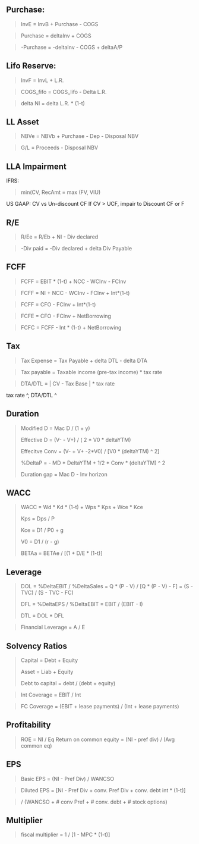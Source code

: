 
Purchase:
--------------------
 > InvE = InvB + Purchase - COGS

 > Purchase = deltaInv + COGS

 > -Purchase = -deltaInv - COGS + deltaA/P

Lifo Reserve:
--------------------
 > InvF = InvL + L.R.

 > COGS_fifo = COGS_lifo - Delta L.R.

 > delta NI = delta L.R. * (1-t)

LL Asset
--------------------
 > NBVe = NBVb + Purchase - Dep - Disposal NBV

 > G/L = Proceeds - Disposal NBV

LLA Impairment
-----------------------
IFRS:  
>  min(CV, RecAmt = max (FV, VIU)

US GAAP:
  CV vs Un-discount CF
If CV > UCF, impair to Discount CF or F


R/E
------------------------------
 > R/Ee =  R/Eb + NI - Div declared

 > -Div paid = -Div declared + delta Div Payable

FCFF
------------------------------
 > FCFF = EBIT * (1-t) + NCC - WCInv - FCInv

  > FCFF = NI + NCC - WCInv - FCInv + Int*(1-t)

 > FCFF = CFO              - FCInv + Int*(1-t)

 > FCFE = CFO - FCInv + NetBorrowing

 > FCFC = FCFF - Int * (1-t) + NetBorrowing

Tax
--------------------------
> Tax Expense = Tax Payable + delta DTL - delta DTA

> Tax payable = Taxable income (pre-tax income) * tax rate

> DTA/DTL = | CV - Tax Base | * tax rate

tax rate ^, DTA/DTL ^


Duration
--------------------------
> Modified D = Mac D / (1 + y) 
> 
> Effective D = (V- - V+) / ( 2 * V0 * deltaYTM)
> 
> Effecitve Conv = (V- + V+ -2*V0) / [V0 * (deltaYTM) ^ 2]
> 
> %DeltaP = - MD * DeltaYTM + 1/2 * Conv * (deltaYTM) ^ 2
> 
> Duration gap = Mac D - Inv horizon


WACC
----------------------------
> WACC =  Wd * Kd * (1-t) + Wps * Kps + Wce * Kce
>
> Kps = Dps / P
> 
> Kce = D1 / P0 + g
> 
> V0 = D1 / (r - g)
 >
 > BETAa = BETAe / [(1 + D/E * (1-t)]


Leverage
-------------------------
> DOL = %DeltaEBIT / %DeltaSales = Q * (P - V) / [Q * (P - V) - F] = (S - TVC) / (S - TVC - FC)
> 
> 
> DFL = %DeltaEPS / %DeltaEBIT = EBIT / (EBIT - I)
> 
> DTL = DOL * DFL

> Financial Leverage = A / E

Solvency Ratios
------------------------
> Capital = Debt + Equity
> 
> Asset   = Liab + Equity
> 
> Debt to capital = debt / (debt + equity)

> Int Coverage = EBIT / Int

> FC Coverage =   (EBIT + lease payments) / (Int + lease payments)

Profitability
-------------------------
> ROE = NI / Eq
> Return on common equity = (NI - pref div) / (Avg common eq)

EPS
-------------------------
> Basic EPS = (NI - Pref Div) / WANCSO

> Diluted EPS = [NI - Pref Div + conv. Pref Div + conv. debt int * (1-t)] 


 >    /  (WANCSO + # conv Pref + # conv. debt + # stock options)

Multiplier
--------------------------
> fiscal multiplier = 1 / [1 - MPC * (1-t)]